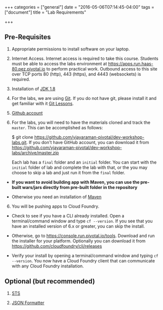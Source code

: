 +++
categories = ["general"]
date = "2016-05-06T07:14:45-04:00"
tags = ["document"]
title = "Lab Requirements"

+++

## Pre-Requisites 

1. Appropriate permissions to install software on your laptop. 

2. Internet Access. Internet access is required to take this course.  Students must be able to access
the labs environment at https://apps.run.haas-80.pez.pivotal.io to perform practical work.  Outbound access to this site over TCP ports 80 (http), 443 (https), 
and 4443 (websockets) is required.

3. Installation of [JDK 1.8](http://www.oracle.com/technetwork/java/javase/downloads/jdk8-downloads-2133151.html)

3. For the labs, we are using [Git](https://www.git-scm.com). If you do not have git, please install it and get familiar with it [Git Lessons]( https://try.github.io/levels/1/challenges/1 ). 

4. [Github account](https://github.com/) 

5. For the labs, you will need to have the materials cloned and track the `master`. This can be accomplished as follows:

    $ git clone https://github.com/yjayaraman-pivotal/dev-workshop-labs.git. If you don't have GitHub account, you can download it from https://github.com/yjayaraman-pivotal/dev-workshop-labs/archive/master.zip

    Each lab has a `final` folder and an `initial` folder. You can start with the `initial` folder of lab and complete the lab with that, or the you may choose to skip a lab and just run it from the `final` folder. 

  + **If you want to avoid building app with Maven, you can use the pre-built wars/jars directly from pre-built folder in the repository**

  + Otherwise you need an installation of [Maven](https://maven.apache.org/)

6. You will be pushing apps to Cloud Foundry. 

+ Check to see if you have a CLI already installed. Open a terminal/command window and type `cf --version`. If you see that you have an installed version of 6.x or greater, you can skip the install.

+ Otherwise, go to https://console.run.pivotal.io/tools. Download and run the installer for your platform. Optionally you can download it from https://github.com/cloudfoundry/cli/releases 

+ Verify your install by opening a terminal/command window and typing `cf --version`. You now have a Cloud Foundry client that can communicate with any Cloud Foundry installation.



## Optional (but recommended)

1. [STS](https://spring.io/tools)  

2. [JSON Formatter](https://chrome.google.com/webstore/detail/json-formatter/bcjindcccaagfpapjjmafapmmgkkhgoa?hl=en)



